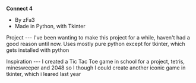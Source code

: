 **Connect 4**

- By zFa3
- Made in Python, with Tkinter

Project ---
I've been wanting to make this project for a while,
haven't had a good reason until now. Uses mostly 
pure python except for tkinter, which gets installed
with python

Inspiration ---
I created a Tic Tac Toe game in school for a project,
tetris, minesweeper and 2048 so I though I could create another
iconic game in tkinter, which i leared last year
